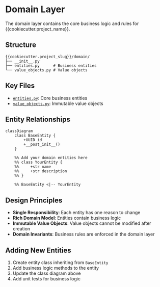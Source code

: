 # Domain Layer

The domain layer contains the core business logic and rules for {{cookiecutter.project_name}}.

## Structure

```
{{cookiecutter.project_slug}}/domain/
├── __init__.py
├── entities.py      # Business entities
└── value_objects.py # Value objects
```

## Key Files

- [`entities.py`](../{{cookiecutter.project_slug}}/domain/entities.py): Core business entities
- [`value_objects.py`](../{{cookiecutter.project_slug}}/domain/value_objects.py): Immutable value objects

## Entity Relationships

```mermaid
classDiagram
    class BaseEntity {
        +UUID id
        +__post_init__()
    }
    
    %% Add your domain entities here
    %% class YourEntity {
    %%     +str name
    %%     +str description
    %% }
    
    %% BaseEntity <|-- YourEntity
```

## Design Principles

- **Single Responsibility**: Each entity has one reason to change
- **Rich Domain Model**: Entities contain business logic
- **Immutable Value Objects**: Value objects cannot be modified after creation
- **Domain Invariants**: Business rules are enforced in the domain layer

## Adding New Entities

1. Create entity class inheriting from `BaseEntity`
2. Add business logic methods to the entity
3. Update the class diagram above
4. Add unit tests for business logic